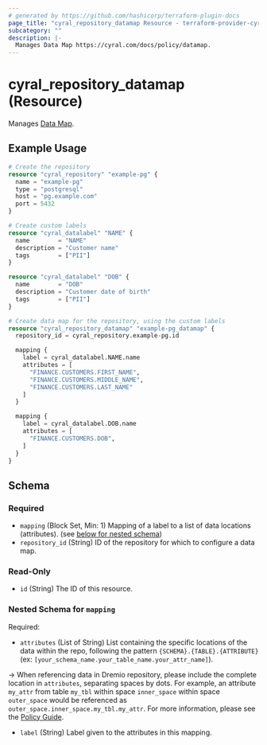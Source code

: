 ```yaml
---
# generated by https://github.com/hashicorp/terraform-plugin-docs
page_title: "cyral_repository_datamap Resource - terraform-provider-cyral"
subcategory: ""
description: |-
  Manages Data Map https://cyral.com/docs/policy/datamap.
---
```


# cyral_repository_datamap (Resource)

Manages [Data Map](https://cyral.com/docs/policy/datamap).

## Example Usage

```terraform
# Create the repository
resource "cyral_repository" "example-pg" {
  name = "example-pg"
  type = "postgresql"
  host = "pg.example.com"
  port = 5432
}

# Create custom labels
resource "cyral_datalabel" "NAME" {
  name        = "NAME"
  description = "Customer name"
  tags        = ["PII"]
}

resource "cyral_datalabel" "DOB" {
  name        = "DOB"
  description = "Customer date of birth"
  tags        = ["PII"]
}

# Create data map for the repository, using the custom labels
resource "cyral_repository_datamap" "example-pg_datamap" {
  repository_id = cyral_repository.example-pg.id

  mapping {
    label = cyral_datalabel.NAME.name
    attributes = [
      "FINANCE.CUSTOMERS.FIRST_NAME",
      "FINANCE.CUSTOMERS.MIDDLE_NAME",
      "FINANCE.CUSTOMERS.LAST_NAME"
    ]
  }

  mapping {
    label = cyral_datalabel.DOB.name
    attributes = [
      "FINANCE.CUSTOMERS.DOB",
    ]
  }
}
```

<!-- schema generated by tfplugindocs -->

## Schema

### Required

- `mapping` (Block Set, Min: 1) Mapping of a label to a list of data locations (attributes). (see [below for nested schema](#nestedblock--mapping))
- `repository_id` (String) ID of the repository for which to configure a data map.

### Read-Only

- `id` (String) The ID of this resource.

<a id="nestedblock--mapping"></a>

### Nested Schema for `mapping`

Required:

- `attributes` (List of String) List containing the specific locations of the data within the repo, following the pattern `{SCHEMA}.{TABLE}.{ATTRIBUTE}` (ex: `[your_schema_name.your_table_name.your_attr_name]`).

-> When referencing data in Dremio repository, please include the complete location in `attributes`, separating spaces by dots. For example, an attribute `my_attr` from table `my_tbl` within space `inner_space` within space `outer_space` would be referenced as `outer_space.inner_space.my_tbl.my_attr`. For more information, please see the [Policy Guide](https://cyral.com/docs/reference/policy/).

- `label` (String) Label given to the attributes in this mapping.
